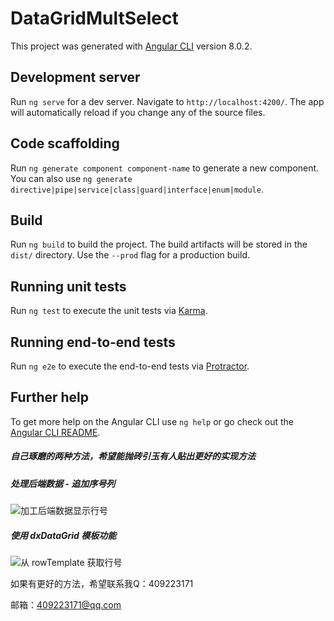 # DataGridMultSelect

This project was generated with [Angular CLI](https://github.com/angular/angular-cli) version 8.0.2.

## Development server

Run `ng serve` for a dev server. Navigate to `http://localhost:4200/`. The app will automatically reload if you change any of the source files.

## Code scaffolding

Run `ng generate component component-name` to generate a new component. You can also use `ng generate directive|pipe|service|class|guard|interface|enum|module`.

## Build

Run `ng build` to build the project. The build artifacts will be stored in the `dist/` directory. Use the `--prod` flag for a production build.

## Running unit tests

Run `ng test` to execute the unit tests via [Karma](https://karma-runner.github.io).

## Running end-to-end tests

Run `ng e2e` to execute the end-to-end tests via [Protractor](http://www.protractortest.org/).

## Further help

To get more help on the Angular CLI use `ng help` or go check out the [Angular CLI README](https://github.com/angular/angular-cli/blob/master/README.md).


##### 自己琢磨的两种方法，希望能抛砖引玉有人贴出更好的实现方法

##### 处理后端数据 - 追加序号列

![加工后端数据显示行号](https://user-images.githubusercontent.com/29369287/60144178-0b5d7780-97f4-11e9-8fbd-5dfc692ec928.png)

##### 使用 dxDataGrid 模板功能

![从 rowTemplate 获取行号](https://user-images.githubusercontent.com/29369287/60144187-10bac200-97f4-11e9-820a-d989427b43a8.png)

如果有更好的方法，希望联系我Q：409223171

邮箱：409223171@qq.com